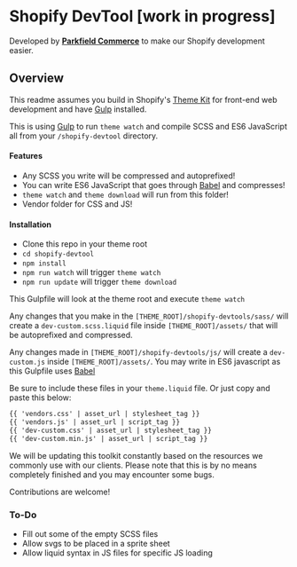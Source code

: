 # Shopify DevTool [work in progress]
Developed by **[Parkfield Commerce](https://www.parkfieldcommerce.com/)** to make our Shopify development easier.

## Overview

This readme assumes you build in Shopify's [Theme Kit](https://shopify.github.io/themekit/) for front-end web development and have [Gulp](http://gulpjs.com/) installed.

This is using [Gulp](http://gulpjs.com/) to run `theme watch` and compile SCSS and ES6 JavaScript all from your `/shopify-devtool` directory.

#### Features
* Any SCSS you write will be compressed and autoprefixed!
* You can write ES6 JavaScript that goes through [Babel](https://babeljs.io/) and compresses!
* `theme watch` and `theme download` will run from this folder!
* Vendor folder for CSS and JS!

#### Installation
* Clone this repo in your theme root
* `cd shopify-devtool`
* `npm install`
* `npm run watch` will trigger `theme watch`
* `npm run update` will trigger `theme download`

This Gulpfile will look at the theme root and execute `theme watch`

Any changes that you make in the `[THEME_ROOT]/shopify-devtools/sass/` will create a `dev-custom.scss.liquid` file inside `[THEME_ROOT]/assets/` that will be autoprefixed and compressed.

Any changes made in `[THEME_ROOT]/shopify-devtools/js/` will create a `dev-custom.js` inside `[THEME_ROOT]/assets/`. You may write in ES6 javascript as this Gulpfile uses [Babel](https://babeljs.io/)

Be sure to include these files in your `theme.liquid` file. Or just copy and paste this below:
```html
{{ 'vendors.css' | asset_url | stylesheet_tag }}
{{ 'vendors.js' | asset_url | script_tag }}
{{ 'dev-custom.css' | asset_url | stylesheet_tag }}
{{ 'dev-custom.min.js' | asset_url | script_tag }}
```

We will be updating this toolkit constantly based on the resources we commonly use with our clients. Please note that this is by no means completely finished and you may encounter some bugs.

Contributions are welcome!

### To-Do

* Fill out some of the empty SCSS files
* Allow svgs to be placed in a sprite sheet
* Allow liquid syntax in JS files for specific JS loading
